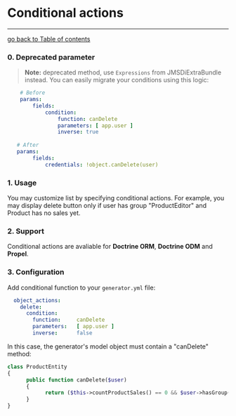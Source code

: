 # Conditional actions
---------------------------------------

[go back to Table of contents][back-to-index]

[back-to-index]: https://github.com/symfony2admingenerator/AdmingeneratorGeneratorBundle/blob/master/Resources/doc/documentation.md#7-cookbook

### 0. Deprecated parameter

> **Note:** deprecated method, use `Expressions` from JMSDiExtraBundle instead. You can easily migrate your conditions
using this logic:

```yaml
    # Before
    params:
        fields:
            condition:
                function: canDelete
                parameters: [ app.user ]
                inverse: true
   
   # After
   params:
        fields:
            credentials: !object.canDelete(user)
```

### 1. Usage

You may customize list by specifying conditional actions. For example, you may display 
delete button only if user has group "ProductEditor" and Product has no sales yet.

### 2. Support

Conditional actions are avaliable for **Doctrine ORM**, **Doctrine ODM** and **Propel**.

### 3. Configuration

Add conditional function to your `generator.yml` file:

```yaml
  object_actions:
    delete:
      condition:
        function:     canDelete
        parameters:   [ app.user ]
        inverse:      false
```

In this case, the generator's model object must contain a "canDelete" method:

```php
class ProductEntity 
{
      public function canDelete($user) 
      {
            return ($this->countProductSales() == 0 && $user->hasGroup('ProductEditor');
      }
}
```